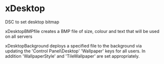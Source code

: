 # xDesktop
DSC to set desktop bitmap


xDesktopBMPfile 
   creates a BMP file of size, colour and text that will be used on all servers

xDesktopBackground 
   deploys a specified file to the background via updating the 'Control Panel\Desktop' 'Wallpaper' keys for all users. In addition 'WallpaperStyle' and 'TileWallpaper' are set appropriately.

